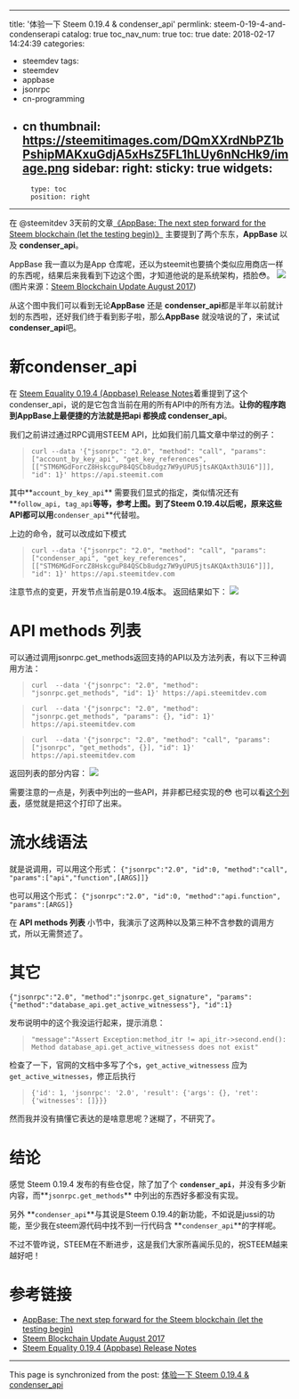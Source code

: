 
---
title: '体验一下 Steem 0.19.4 & condenser_api'
permlink: steem-0-19-4-and-condenserapi
catalog: true
toc_nav_num: true
toc: true
date: 2018-02-17 14:24:39
categories:
- steemdev
tags:
- steemdev
- appbase
- jsonrpc
- cn-programming
- cn
thumbnail: https://steemitimages.com/DQmXXrdNbPZ1bPshipMAKxuGdjA5xHsZ5FL1hLUy6nNcHk9/image.png
sidebar:
    right:
        sticky: true
widgets:
    -
        type: toc
        position: right
---


在 @steemitdev 3天前的文章[《AppBase: The next step forward for the Steem blockchain (let the testing begin)》](https://steemit.com/steem/@steemitdev/appbase-the-next-step-forward-for-the-steem-blockchain-let-the-testing-begin) 主要提到了两个东东，**AppBase** 以及 **condenser_api**。

AppBase 我一直以为是App 仓库呢，还以为steemit也要搞个类似应用商店一样的东西呢，结果后来我看到下边这个图，才知道他说的是系统架构，捂脸😳。
![](https://steemitimages.com/DQmXXrdNbPZ1bPshipMAKxuGdjA5xHsZ5FL1hLUy6nNcHk9/image.png)
(图片来源：[Steem Blockchain Update August 2017](https://steemit.com/steemitdev/@steemitdev/steem-blockchain-update-august-2017))

从这个图中我们可以看到无论**AppBase** 还是 **condenser_api**都是半年以前就计划的东西啦，还好我们终于看到影子啦，那么**AppBase** 就没啥说的了，来试试**condenser_api**吧。

# 新condenser_api

在 [Steem Equality 0.19.4 (Appbase) Release Notes](https://github.com/steemit/steem/releases/tag/v0.19.4rc1)着重提到了这个condenser_api，说的是它包含当前在用的所有API中的所有方法。**让你的程序跑到AppBase上最便捷的方法就是把api 都换成 condenser_api**。

我们之前讲过通过RPC调用STEEM API，比如我们前几篇文章中举过的例子：
>`curl --data '{"jsonrpc": "2.0", "method": "call", "params": ["account_by_key_api", "get_key_references", [["STM6MGdForcZ8HskcguP84QSCb8udgz7W9yUPU5jtsAKQAxth3U16"]]], "id": 1}' https://api.steemit.com`

其中**`account_by_key_api`** 需要我们显式的指定，类似情况还有**`follow_api, tag_api`**等等，参考上图。到了Steem 0.19.4以后呢，原来这些API都可以用**`condenser_api`**代替啦。

上边的命令，就可以改成如下模式
>`curl --data '{"jsonrpc": "2.0", "method": "call", "params": ["condenser_api", "get_key_references", [["STM6MGdForcZ8HskcguP84QSCb8udgz7W9yUPU5jtsAKQAxth3U16"]]], "id": 1}' https://api.steemitdev.com`

注意节点的变更，开发节点当前是0.19.4版本。
返回结果如下：
![](https://steemitimages.com/DQmbxk5fWoqZGaRXtKZ3ewaywH2E4Emg9r84J9S5wbu74Et/image.png)

# API methods 列表

可以通过调用jsonrpc.get_methods返回支持的API以及方法列表，有以下三种调用方法：

>`curl  --data '{"jsonrpc": "2.0", "method": "jsonrpc.get_methods", "id": 1}' https://api.steemitdev.com`

>`curl  --data '{"jsonrpc": "2.0", "method": "jsonrpc.get_methods", "params": {}, "id": 1}' https://api.steemitdev.com`

>`curl  --data '{"jsonrpc": "2.0", "method": "call", "params": ["jsonrpc", "get_methods", {}], "id": 1}' https://api.steemitdev.com`

返回列表的部分内容：
![](https://steemitimages.com/DQmUJy5jrW3rZQzuddeUnZN2zwyTfMThyMnpskweVdbaKMN/image.png)

需要注意的一点是，列表中列出的一些API，并非都已经实现的😳
也可以看[这个列表](https://github.com/steemit/jussi/blob/master/tests/appbase_methods.json)，感觉就是把这个打印了出来。

# 流水线语法

就是说调用，可以用这个形式：
`{"jsonrpc":"2.0", "id":0, "method":"call", "params":["api","function",[ARGS]]}`

也可以用这个形式：
`{"jsonrpc":"2.0", "id":0, "method":"api.function", "params":[ARGS]}`

在 **API methods 列表** 小节中，我演示了这两种以及第三种不含参数的调用方式，所以无需赘述了。

# 其它

`{"jsonrpc":"2.0", "method":"jsonrpc.get_signature", "params":{"method":"database_api.get_active_witnessess"}, "id":1}`

发布说明中的这个我没运行起来，提示消息：
> `"message":"Assert Exception:method_itr != api_itr->second.end(): Method database_api.get_active_witnessess does not exist"`

检查了一下，官网的文档中多写了个s，`get_active_witnessess` 应为 `get_active_witnesses`，修正后执行
>`{'id': 1, 'jsonrpc': '2.0', 'result': {'args': {}, 'ret': {'witnesses': []}}}`

然而我并没有搞懂它表达的是啥意思呢？迷糊了，不研究了。

# 结论

感觉  Steem 0.19.4 发布的有些仓促，除了加了个 **`condenser_api`**，并没有多少新内容，而**`jsonrpc.get_methods`** 中列出的东西好多都没有实现。

另外 **`condenser_api`**与其说是Steem 0.19.4的新功能，不如说是jussi的功能，至少我在steem源代码中找不到一行代码含 **`condenser_api`**的字样呢。

不过不管咋说，STEEM在不断进步，这是我们大家所喜闻乐见的，祝STEEM越来越好吧！


# 参考链接

* [AppBase: The next step forward for the Steem blockchain (let the testing begin)](https://steemit.com/steem/@steemitdev/appbase-the-next-step-forward-for-the-steem-blockchain-let-the-testing-begin) 
* [Steem Blockchain Update August 2017](https://steemit.com/steemitdev/@steemitdev/steem-blockchain-update-august-2017)
* [Steem Equality 0.19.4 (Appbase) Release Notes](https://github.com/steemit/steem/releases/tag/v0.19.4rc1)

- - -

This page is synchronized from the post: [体验一下 Steem 0.19.4 & condenser_api](https://steemit.com/@oflyhigh/steem-0-19-4-and-condenserapi)
